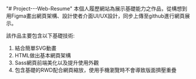"# Project---Web-Resume" 
本個人履歷網站為展示基礎能力之作品，從構想到用Figma畫出網頁架構、設計使者介面UI/UX設計，同步上傳至github進行網頁展示。

該作品主要包含以下基礎技術:
1. 結合簡單SVG動畫
2. HTML做出基本網頁架構
3. Sass網頁前端美化以及提升使用外觀
4. 包含基礎的RWD配合網頁縮放，使用手機瀏覽時不會導致版面擠壓重疊
